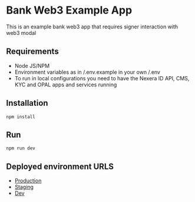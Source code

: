 # Bank Web3 Example App

This is an example bank web3 app that requires signer interaction with web3 modal

## Requirements

- Node JS/NPM
- Environment variables as in /.env.example in your own /.env
- To run in local configurations you need to have the Nexera ID API, CMS, KYC and OPAL apps and services running

## Installation

`npm install`

## Run

`npm run dev`

## Deployed environment URLS

- [Production](https://banking-web3.nexera.id/)
- [Staging](https://banking-web3-staging.nexera.id/)
- [Dev](https://banking-web3-dev.nexera.id/)
